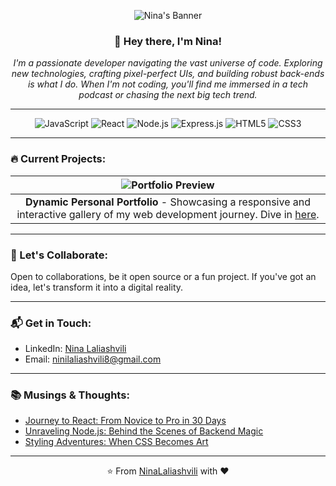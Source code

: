 <div align="center">

![Nina's Banner](https://path_to_your_banner_image.png)

<h3>👋 Hey there, I'm Nina!</h3>

_I'm a passionate developer navigating the vast universe of code. Exploring new technologies, crafting pixel-perfect UIs, and building robust back-ends is what I do. When I'm not coding, you'll find me immersed in a tech podcast or chasing the next big tech trend._

</div>

---

<div align="center">

![JavaScript](https://img.shields.io/badge/-JavaScript-F7DF1E?logo=javascript&logoColor=black)
![React](https://img.shields.io/badge/-React-61DAFB?logo=react&logoColor=white)
![Node.js](https://img.shields.io/badge/-Node.js-339933?logo=node.js&logoColor=white)
![Express.js](https://img.shields.io/badge/-Express-000?logo=express)
![HTML5](https://img.shields.io/badge/-HTML5-E34F26?logo=html5&logoColor=white)
![CSS3](https://img.shields.io/badge/-CSS3-1572B6?logo=css3)

</div>

---

### 🔥 Current Projects:

| ![Portfolio Preview](path_to_portfolio_gif.gif) |
|:--:|
| **Dynamic Personal Portfolio** - Showcasing a responsive and interactive gallery of my web development journey. Dive in [here](link_to_portfolio). |

---

### 🤝 Let's Collaborate:

Open to collaborations, be it open source or a fun project. If you've got an idea, let's transform it into a digital reality.

---

### 📬 Get in Touch:

- LinkedIn: [Nina Laliashvili](https://www.linkedin.com/in/nini-laliashvili-08a97b223/)
- Email: [ninilaliashvili8@gmail.com](mailto:ninilaliashvili8@gmail.com)

---

### 📚 Musings & Thoughts:

- [Journey to React: From Novice to Pro in 30 Days](#)
- [Unraveling Node.js: Behind the Scenes of Backend Magic](#)
- [Styling Adventures: When CSS Becomes Art](#)

---

<div align="center">

⭐️ From [NinaLaliashvili](https://github.com/NinaLaliashvili) with ❤️

</div>
